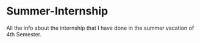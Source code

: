 # Summer-Internship
All the info about the internship that I have done in the summer vacation of 4th Semester.
